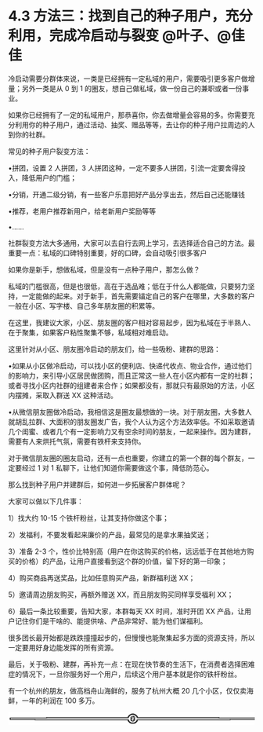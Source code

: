 # 4.3 方法三：找到自己的种子用户，充分利用，完成冷启动与裂变 @叶子、@佳佳

冷启动需要分群体来说，一类是已经拥有一定私域的用户，需要吸引更多客户做增量；另外一类是从 0 到 1 的圈友，想自己做私域，做一份自己的兼职或者一份事业。

如果你已经拥有了一定的私域用户，那恭喜你，你去做增量会容易的多。你需要充分利用你的种子用户，通过活动、抽奖、赠品等等，去让你的种子用户拉周边的人到你的社群。

常见的种子用户裂变方法：

•拼团，设置 2 人拼团，3 人拼团这种，一定不要多人拼团，引流一定要舍得投入，降低用户的门槛；

•分销，开通二级分销，有一些客户乐意把好产品分享出去，然后自己还能赚钱

•推荐，老用户推荐新用户，给老新用户奖励等等

•……

社群裂变方法大多通用，大家可以去自行去网上学习，去选择适合自己的方法。最重要一点：私域的口碑特别重要，好的口碑，会自动吸引很多客户

如果你是新手，想做私域，但是没有一点种子用户，那怎么做？

私域的门槛很高，但是也很低，高在于选品难；低在于什么人都能做，只要努力坚持，一定能做的起来。对于新手，首先需要锚定自己的客户在哪里，大多数的客户一般在小区、写字楼、自己多年朋友圈的积累等。

在这里，我建议大家，小区、朋友圈的客户相对容易起步，因为私域在于半熟人、在于聚集，如果客户粘性聚集不够，私域相对难启动。

这里针对从小区、朋友圈冷启动的朋友们，给一些吸粉、建群的思路：

•如果从小区做冷启动，可以找小区的便利店、快递代收点、物业合作，通过他们的影响力，来引导小区居民做团购，而且正常这一些人在小区内都有一定的社群；或者寻找小区内社群的组建者来合作；如果都没有，那就只有最原始的方法，小区内摆摊，采取入群送 XX 这种活动。

•从微信朋友圈做冷启动，我相信这是圈友最想做的一块。对于朋友圈，大多数人就胡乱拉群、大面积的朋友圈发广告，我个人认为这个方法效率低。不如采取邀请几个闺蜜、或者几个有一定影响力又有空余时间的朋友，一起来操作。因为建群，需要有人来烘托气氛，需要有铁杆来支持你。

对于微信朋友圈的圈友启动，还有一点也重要，你建立的第一个群的每个群友，一定要经过 1 对 1 私聊下，让他们知道你需要做这个事，降低防范心。

那么找到种子用户并建群后，如何进一步拓展客户群体呢？

大家可以做以下几件事：

1）找大约 10-15 个铁杆粉丝，让其支持你做这个事；

2）发福利，不要发看起来廉价的产品，最常见的是拿水果抽奖送；

3）准备 2-3 个，性价比特别高（用户在你这购买的价格，远远低于在其他地方购买的价格）的产品，让用户直接看到这个群的价值，留下好的第一印象；

4）购买商品再送奖品，比如任意购买产品，新群福利送 XX；

5）邀请周边朋友购买，再额外赠送 XX，而且朋友购买同样享受福利 XX；

6）最后一条比较重要，告知大家，本群每天 XX 时间，准时开团 XX 产品，让用户记住你们是干啥的、能提供啥、产品非常好、能为他们谋福利。

很多团长最开始都是跌跌撞撞起步的，但慢慢也能聚集起多方面的资源支持，所以一定要用好身边能发挥的所有资源。

最后，关于吸粉、建群，再补充一点：在现在快节奏的生活下，在消费者选择困难症的情况下，一旦你服务好一个用户，后续这个用户基本就是你的铁杆粉丝。

有一个杭州的朋友，做高档舟山海鲜的，服务了杭州大概 20 几个小区，仅仅卖海鲜，一年的利润在 100 多万。

![](img/dd92b07373c3325b41989991c0898588.png)